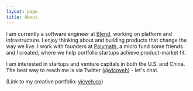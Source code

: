 ```yaml
---
layout: page
title: About
---
```


I am currently a software engineer at [Blend](https://blend.com/), working on platform and infrastructure. I enjoy thinking about and building products that change the way we live. I work with founders at [Polymath](https://polymathcp.com), a micro fund some friends and I created, where we help portfolio startups achieve product-market fit.

I am interested in startups and venture capitals in both the U.S. and China. The best way to reach me is via Twitter ([@vicoyeh](https://twitter.com/vicoyeh)) - let's chat. 

(Link to my creative portfolio: [vicyeh.co](http://vicyeh.co))
